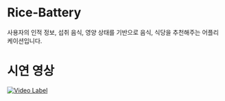 # Rice-Battery
사용자의 인적 정보, 섭취 음식, 영양 상태를 기반으로 음식, 식당을 추천해주는 어플리케이션입니다.

# 시연 영상
[![Video Label](http://img.youtube.com/vi/4WMIelnnWL0/0.jpg)](https://www.youtube.com/watch?v=b8eox2USJYk&feature=youtu.be)
